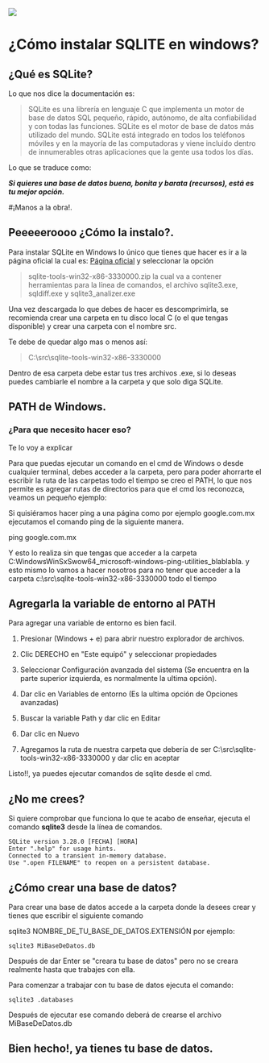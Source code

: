 ![ ](https://www.sqlite.org/images/sqlite370_banner.gif)

# ¿Cómo instalar SQLITE en windows?


## ¿Qué es SQLite?

Lo que nos dice la documentación es:

> SQLite es una librería en lenguaje C que implementa un motor de base de datos SQL pequeño, rápido, autónomo, de alta confiabilidad y con todas las funciones. SQLite es el motor de base de datos más utilizado del mundo. SQLite está integrado en todos los teléfonos móviles y en la mayoría de las computadoras y viene incluido dentro de innumerables otras aplicaciones que la gente usa todos los días. 

Lo que se traduce como: 

***Si quieres una base de datos buena, bonita y barata (recursos), está es tu mejor opción.***

#¡Manos a la obra!.

## Peeeeeroooo ¿Cómo la instalo?. 


Para instalar SQLite en Windows lo único que tienes que hacer es ir a la página oficial la cual es: [Página oficial](https://www.sqlite.org/download.html) y seleccionar la opción

> sqlite-tools-win32-x86-3330000.zip
la cual va a contener herramientas para la línea de comandos, el archivo sqlite3.exe, sqldiff.exe y sqlite3_analizer.exe

Una vez descargada lo que debes de hacer es descomprimirla, se recomienda crear una carpeta en tu disco local C (o el que tengas disponible) y crear una carpeta con el nombre src.

Te debe de quedar algo mas o menos así:

>C:\src\sqlite-tools-win32-x86-3330000

Dentro de esa carpeta debe estar tus tres archivos .exe, si lo deseas puedes cambiarle el nombre a la carpeta y que solo diga SQLite. 


## PATH de Windows. 

### ¿Para que necesito hacer eso?

Te lo voy a explicar

Para que puedas ejecutar un comando en el cmd de Windows o desde cualquier terminal, debes acceder a la carpeta, pero para poder ahorrarte el escribir la ruta de las carpetas todo el tiempo se creo el PATH, lo que nos permite es agregar rutas de directorios para que el cmd los reconozca, veamos un pequeño ejemplo:

Si quisiéramos hacer ping a una página como por ejemplo google.com.mx ejecutamos el comando ping de la siguiente manera.

ping google.com.mx

Y esto lo realiza sin que tengas que acceder a la carpeta C:WindowsWinSxSwow64_microsoft-windows-ping-utilities_blablabla.
y esto mismo lo vamos a hacer nosotros para no tener que acceder a la carpeta c:\src\sqlite-tools-win32-x86-3330000 todo el tiempo


## Agregarla la variable de entorno al PATH

Para agregar una variable de entorno es bien facil.
  
1. Presionar (Windows + e) para abrir nuestro explorador de archivos.

2. Clic DERECHO en "Este equipó" y seleccionar propiedades

3. Seleccionar Configuración avanzada del sistema (Se encuentra en la parte superior izquierda, es normalmente la ultima opción).

4. Dar clic en Variables de entorno (Es la ultima opción de Opciones avanzadas)

5. Buscar la variable Path y dar clic en Editar 

6. Dar clic en Nuevo

7. Agregamos la ruta de nuestra carpeta que debería de ser C:\src\sqlite-tools-win32-x86-3330000 y dar clic en aceptar

Listo!!, ya puedes ejecutar comandos de sqlite
 desde el cmd.


## ¿No me crees?

Si quiere comprobar que funciona lo que te acabo de enseñar, ejecuta el comando **sqlite3** desde la línea de comandos.

~~~
SQLite version 3.28.0 [FECHA] [HORA]
Enter ".help" for usage hints.
Connected to a transient in-memory database.
Use ".open FILENAME" to reopen on a persistent database.
~~~



## ¿Cómo crear una base de datos?

Para crear una base de datos accede a la carpeta donde la desees crear y tienes que escribir el siguiente comando

sqlite3 NOMBRE_DE_TU_BASE_DE_DATOS.EXTENSIÓN por ejemplo:

~~~
sqlite3 MiBaseDeDatos.db
~~~

Después de dar Enter se "creara tu base de datos" pero no se creara realmente hasta que trabajes con ella.

Para comenzar a trabajar con tu base de datos ejecuta el comando:

~~~
sqlite3 .databases
~~~

Después de ejecutar ese comando deberá de crearse el archivo MiBaseDeDatos.db

## Bien hecho!, ya tienes tu base de datos.


